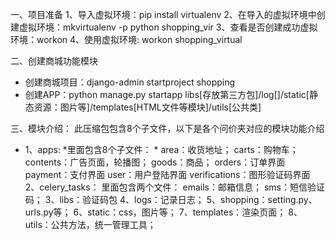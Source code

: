 一、项目准备
 1、导入虚拟环境：pip install virtualenv
 2、在导入的虚拟环境中创建虚拟环境：mkvirtualenv  -p python shopping_vir
 3、查看是否创建成功虚拟环境：workon
 4、使用虚拟环境: workon shopping_virtual

二、创建商城功能模块
* 创建商城项目：django-admin startproject shopping
* 创建APP：python manage.py startapp  libs[存放第三方包]/log[]/static[静态资源：图片等]/templates[HTML文件等模块]/utils[公共类]

三、模块介绍：
此压缩包包含8个子文件，以下是各个问价夹对应的模块功能介绍
* 1、apps:
     *里面包含8个子文件：
          * area：收货地址；
          carts：购物车；
          contents：广告页面，轮播图；
          goods：商品；
          orders：订单界面
          payment：支付界面
          user：用户登陆界面
          verifications：图形验证码界面
 2、celery_tasks：
       里面包含两个文件：
          emails：邮箱信息；
          sms：短信验证码；
 3、libs：验证码包
 4、logs：记录日志；
 5、shopping：setting.py、urls.py等；
 6、static：css，图片等；
 7、templates：渲染页面；
 8、utils：公共方法，统一管理工具；
 
